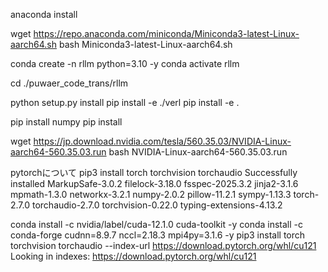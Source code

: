 anaconda install

wget https://repo.anaconda.com/miniconda/Miniconda3-latest-Linux-aarch64.sh
bash Miniconda3-latest-Linux-aarch64.sh


conda create -n rllm python=3.10 -y
conda activate rllm

cd ./puwaer_code_trans/rllm

python setup.py install
pip install -e ./verl
pip install -e .

pip install numpy
pip install 


wget https://jp.download.nvidia.com/tesla/560.35.03/NVIDIA-Linux-aarch64-560.35.03.run
bash NVIDIA-Linux-aarch64-560.35.03.run



pytorchについて
pip3 install torch torchvision torchaudio
Successfully installed MarkupSafe-3.0.2 filelock-3.18.0 fsspec-2025.3.2 jinja2-3.1.6 mpmath-1.3.0 networkx-3.2.1 numpy-2.0.2 pillow-11.2.1 sympy-1.13.3 torch-2.7.0 torchaudio-2.7.0 torchvision-0.22.0 typing-extensions-4.13.2


conda install -c nvidia/label/cuda-12.1.0 cuda-toolkit -y
conda install -c conda-forge cudnn=8.9.7 nccl=2.18.3 mpi4py=3.1.6 -y
pip3 install torch torchvision torchaudio --index-url https://download.pytorch.org/whl/cu121
Looking in indexes: https://download.pytorch.org/whl/cu121